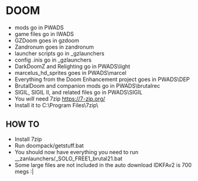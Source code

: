 # DOOM
- mods go in PWADS
- game files go in IWADS
- GZDoom goes in gzdoom
- Zandronum goes in zandronum
- launcher scripts go in _gzlaunchers
- config .inis go in _gzlaunchers 
- DarkDoomZ and Relighting go in PWADS\light
- marcelus_hd_sprites goes in PWADS\marcel
- Everything from the Doom Enhancement project goes in PWADS\DEP
- BrutalDoom and companion mods go in PWADS\brutalrec
- SIGIL, SIGIL II, and related files go in PWADS\SIGIL
- You *will* need 7zip https://7-zip.org/
- Install it to C:\Program Files\7zip\

## HOW TO
- Install 7zip
- Run doompack/getstuff.bat
- You should now have everything you need to run __zanlaunchers/_SOLO_FREE1_brutal21.bat
- Some large files are not included in the auto download IDKFAv2 is 700 megs :|